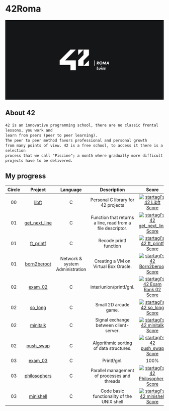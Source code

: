 # 42Roma

<a href="https://42roma.it/"><img align="center" src="https://github.com/startaglia/42_cursus/blob/main/.media/42RomaLuiss.jpg"></a>

## About 42

    42 is an innovative programming school, there are no classic frontal lessons, you work and
    learn from peers (peer to peer learning).
    The peer to peer method favors professional and personal growth
    from many points of view. 42 is a free school, to access it there is a selection
    process that we call "Piscine"; a month where gradually more difficult
    projects have to be delivered.
    
## My progress
|Circle | Project | Language | Description | Score | 
|:-----:|:-------:|:--------:|:-----------:|:-----:|
|00| [libft](https://github.com/startaglia/libft) | C | Personal C library for 42 projects | [![startagl's 42 Libft Score](https://badge42.vercel.app/api/v2/clg6jvxum001907l3c9ahu8ez/project/2935535)](https://github.com/startaglia/libft) |
|01| [get_next_line](https://githubd31kh413k/1337-Get_Next_Line-42) | C | Function that returns a line, read from a file descriptor. | [![startagl's 42 get_next_line Score](https://badge42.vercel.app/api/v2/clg6jvxum001907l3c9ahu8ez/project/2946527)](https://github.com/JaeSeoKim/badge42) |
|01| [ft_printf](https://github.cokh413k/1337-ft_printf-42) | C | Recode printf function | [![startagl's 42 ft_printf Score](https://badge42.vercel.app/api/v2/clg6jvxum001907l3c9ahu8ez/project/2954014)](https://github.com/JaeSeoKim/badge42) |
|01| [born2beroot](https://github.co31kh413k/1337-Born2beRoot-42) | Network & system Administration | Creating a VM on Virtual Box Oracle. | [![startagl's 42 Born2beroot Score](https://badge42.vercel.app/api/v2/clg6jvxum001907l3c9ahu8ez/project/2958600)](https://github.com/JaeSeoKim/badge42) |
|02| [exam_02](https://github.com/48h413k/1337-exam_rank_02-42) | C | inter/union/printf/gnl. | [![startagl's 42 Exam Rank 02 Score](https://badge42.vercel.app/api/v2/clg6jvxum001907l3c9ahu8ez/project/3032251)](https://github.com/JaeSeoKim/badge42) |
|02| [so_long](https://github.com/41kh413k/1337-so_long-42) | C | Small 2D arcade game. | [![startagl's 42 so_long Score](https://badge42.vercel.app/api/v2/clg6jvxum001907l3c9ahu8ez/project/2990643)](https://github.com/JaeSeoKim/badge42) |
|02| [minitalk](https://github.com1kh413k/1337-minitalk-42) | C | Signal exchange between client-server. | [![startagl's 42 minitalk Score](https://badge42.vercel.app/api/v2/clg6jvxum001907l3c9ahu8ez/project/3032468)](https://github.com/JaeSeoKim/badge42) |
|02| [push_swap](https://github.com31kh413k/1337-push_swap-42) | C | Algorithmic sorting of data structures. | [![startagl's 42 push_swap Score](https://badge42.vercel.app/api/v2/clg6jvxum001907l3c9ahu8ez/project/3042173)](https://github.com/JaeSeoKim/badge42) |
|03| [exam_03](https://github.com/4813k/1337-exam_rank_03-42) | C | Printf/gnl. | 100% |
|03| [philosophers](https://github.com1kh413k/1337-Philosopher-42) | C | Parallel management of processes and threads | [![startagl's 42 Philosophers Score](https://badge42.vercel.app/api/v2/clg6jvxum001907l3c9ahu8ez/project/3095302)](https://github.com/JaeSeoKim/badge42) |
|03| [minishell](https://github.com/48413k/1337-Philosopher-4) | C | Code basic functionality of the UNIX shell | [![startagl's 42 minishell Score](https://badge42.vercel.app/api/v2/clg6jvxum001907l3c9ahu8ez/project/3097446)](https://github.com/JaeSeoKim/badge42) |
